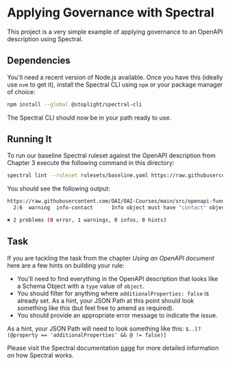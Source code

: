 # Applying Governance with Spectral

This project is a very simple example of applying governance to an OpenAPI description using Spectral.

## Dependencies

You'll need a recent version of Node.js available. Once you have this (ideally use `nvm` to get it), install the Spectral CLI using `npm` or your package manager of choice:

```bash
npm install --global @stoplight/spectral-cli
```

The Spectral CLI should now be in your path ready to use.

## Running It

To run our baseline Spectral ruleset against the OpenAPI description from Chapter 3 execute the following command in this directory:

```bash
spectral lint --ruleset rulesets/baseline.yaml https://raw.githubusercontent.com/OAI/OAI-Courses/main/src/openapi-fundamentals/v31/module-3-examples/design-first-example/design-first-example-openapi.yaml
```

You should see the following output:

```bash
https://raw.githubusercontent.com/OAI/OAI-Courses/main/src/openapi-fundamentals/v31/module-3-examples/design-first-example/design-first-example-openapi.yaml
  2:6  warning  info-contact      Info object must have "contact" object.                                         info

✖ 2 problems (0 error, 1 warnings, 0 infos, 0 hints)
```

## Task

If you are tackling the task from the chapter _Using an OpenAPI document_ here are a few hints on building your rule:

- You'll need to find everything in the OpenAPI description that looks like a Schema Object with a `type` value of `object`.
- You should filter for anything where `additionalProperties: false` is already set. As a hint, your JSON Path at this point should look something like this (but feel free to amend as required).
- You should provide an appropriate error message to indicate the issue.

As a hint, your JSON Path will need to look something like this: `$..[?(@property == 'additionalProperties' && @ != false)]`

Please visit the Spectral documentation [page](https://docs.stoplight.io/docs/spectral) for more detailed information on how Spectral works.
